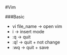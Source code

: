 #Vim

###Basic

- vi file_name -> open vim
- i -> insert mode
- :q -> quit
- :q! -> quit + not change
- :wq -> quit + save
